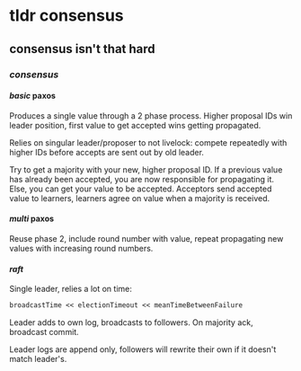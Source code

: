 # tldr consensus

## consensus isn't that hard

### _consensus_

#### _basic_ paxos

Produces a single value through a 2 phase process.
Higher proposal IDs win leader position,
first value to get accepted wins getting propagated.

Relies on singular leader/proposer to not livelock:
compete repeatedly with higher IDs before accepts are sent out by old leader.

Try to get a majority with your new, higher proposal ID.
If a previous value has already been accepted,
you are now responsible for propagating it.
Else, you can get your value to be accepted.
Acceptors send accepted value to learners,
learners agree on value when a majority is received.

#### _multi_ paxos

Reuse phase 2,
include round number with value,
repeat propagating new values with increasing round numbers.

#### _raft_

Single leader, relies a lot on time:

```txt
broadcastTime << electionTimeout << meanTimeBetweenFailure
```

Leader adds to own log, broadcasts to followers.
On majority ack, broadcast commit.

Leader logs are append only,
followers will rewrite their own if it doesn't match leader's.
